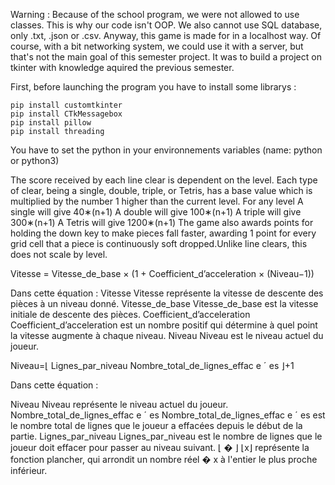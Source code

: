 Warning : Because of the school program, we were not allowed to use classes. This is why our code isn't OOP. We also cannot use SQL database, only .txt, .json or .csv. Anyway, this game is made for in a localhost way. Of course, with a bit networking system, we could use it with a server, but that's not the main goal of this semester project. It was to build a project on tkinter with knowledge aquired the previous semester.

First, before launching the program you have to install some librarys :

    pip install customtkinter
    pip install CTkMessagebox
    pip install pillow
    pip install threading

You have to set the python in your environnements variables (name: python or python3) 


The score received by each line clear is dependent on the level. Each type of clear, being a single, double, triple, or Tetris, has a base value which is multiplied by the number 1 higher than the current level. For any level 
A single will give 
40∗(n+1)
A double will give 
100∗(n+1)
A triple will give 
300∗(n+1)
A Tetris will give 
1200∗(n+1)
The game also awards points for holding the down key to make pieces fall faster, awarding 1 point for every grid cell that a piece is continuously soft dropped.Unlike line clears, this does not scale by level.

Vitesse = Vitesse_de_base × (1 + Coefficient_d’acceleration × (Niveau−1))

Dans cette équation :
Vitesse
Vitesse représente la vitesse de descente des pièces à un niveau donné.
Vitesse_de_base
Vitesse_de_base est la vitesse initiale de descente des pièces.
Coefficient_d’acceleration
Coefficient_d’acceleration est un nombre positif qui détermine à quel point la vitesse augmente à chaque niveau.
Niveau
Niveau est le niveau actuel du joueur.


Niveau=⌊ 
Lignes_par_niveau
Nombre_total_de_lignes_effac 
e
ˊ
 es
​
 ⌋+1

Dans cette équation :

Niveau
Niveau représente le niveau actuel du joueur.
Nombre_total_de_lignes_effac
e
ˊ
es
Nombre_total_de_lignes_effac 
e
ˊ
 es est le nombre total de lignes que le joueur a effacées depuis le début de la partie.
Lignes_par_niveau
Lignes_par_niveau est le nombre de lignes que le joueur doit effacer pour passer au niveau suivant.
⌊
�
⌋
⌊x⌋ représente la fonction plancher, qui arrondit un nombre réel 
�
x à l'entier le plus proche inférieur.

